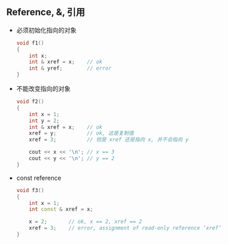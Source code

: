 ##	Reference, &, 引用

*	必须初始化指向的对象

	```cpp
	void f1()
	{
		int x;
		int & xref = x;    // ok
		int & yref;        // error
	}
	```

*	不能改变指向的对象

	```cpp
	void f2()
	{
		int x = 1;
		int y = 2;
		int & xref = x;    // ok
		xref = y;          // ok, 这是复制值
		xref = 3;          // 但是 xref 还是指向 x, 并不会指向 y

		cout << x << '\n'; // x == 3
		cout << y << '\n'; // y == 2
	}
	```

*	const reference

	```cpp
	void f3()
	{
		int x = 1;
		int const & xref = x;

		x = 2;       // ok, x == 2, xref == 2
		xref = 3;    // error, assignment of read-only reference ‘xref’
	}
	```